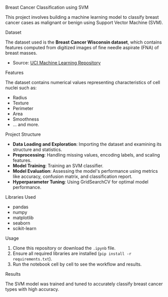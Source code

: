 Breast Cancer Classification using SVM

This project involves building a machine learning model to classify breast cancer cases as malignant or benign using Support Vector Machine (SVM).

Dataset

The dataset used is the **Breast Cancer Wisconsin dataset**, which contains features computed from digitized images of fine needle aspirate (FNA) of breast masses.

- Source: [UCI Machine Learning Repository](https://archive.ics.uci.edu/ml/datasets/Breast+Cancer+Wisconsin+(Diagnostic))

Features

The dataset contains numerical values representing characteristics of cell nuclei such as:
- Radius
- Texture
- Perimeter
- Area
- Smoothness
- ... and more.

Project Structure

- **Data Loading and Exploration**: Importing the dataset and examining its structure and statistics.
- **Preprocessing**: Handling missing values, encoding labels, and scaling features.
- **Model Training**: Training an SVM classifier.
- **Model Evaluation**: Assessing the model's performance using metrics like accuracy, confusion matrix, and classification report.
- **Hyperparameter Tuning**: Using GridSearchCV for optimal model performance.

Libraries Used

- pandas
- numpy
- matplotlib
- seaborn
- scikit-learn

Usage

1. Clone this repository or download the `.ipynb` file.
2. Ensure all required libraries are installed (`pip install -r requirements.txt`).
3. Run the notebook cell by cell to see the workflow and results.

Results

The SVM model was trained and tuned to accurately classify breast cancer types with high accuracy.

